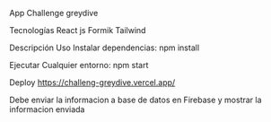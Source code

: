 App Challenge greydive

Tecnologías
React js
Formik
Tailwind

Descripción
Uso
Instalar dependencias:
npm install

Ejecutar
Cualquier entorno:
npm start

Deploy
https://challeng-greydive.vercel.app/

Debe enviar la informacion a base de datos en Firebase y mostrar la informacion enviada
